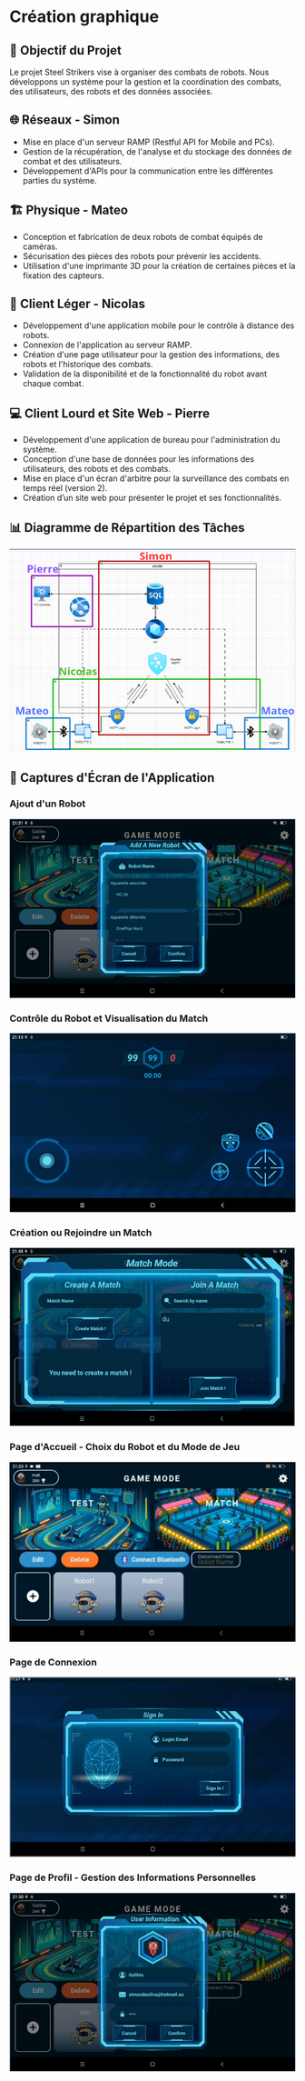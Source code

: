 # Création graphique

## 🤖 Objectif du Projet
Le projet Steel Strikers vise à organiser des combats de robots. Nous développons un système pour la gestion et la coordination des combats, des utilisateurs, des robots et des données associées.

## 🌐 Réseaux - Simon
- Mise en place d'un serveur RAMP (Restful API for Mobile and PCs).
- Gestion de la récupération, de l'analyse et du stockage des données de combat et des utilisateurs.
- Développement d'APIs pour la communication entre les différentes parties du système.

## 🏗️ Physique - Mateo 
- Conception et fabrication de deux robots de combat équipés de caméras.
- Sécurisation des pièces des robots pour prévenir les accidents.
- Utilisation d'une imprimante 3D pour la création de certaines pièces et la fixation des capteurs.

## 📱 Client Léger - Nicolas
- Développement d'une application mobile pour le contrôle à distance des robots.
- Connexion de l'application au serveur RAMP.
- Création d'une page utilisateur pour la gestion des informations, des robots et l'historique des combats.
- Validation de la disponibilité et de la fonctionnalité du robot avant chaque combat.

## 💻 Client Lourd et Site Web - Pierre
- Développement d'une application de bureau pour l'administration du système.
- Conception d'une base de données pour les informations des utilisateurs, des robots et des combats.
- Mise en place d'un écran d'arbitre pour la surveillance des combats en temps réel (version 2).
- Création d’un site web pour présenter le projet et ses fonctionnalités.

## 📊 Diagramme de Répartition des Tâches
![SteelStrickerProjet](https://github.com/Fillraen/SteelStrickers/blob/main/SteelStrickerProjet.PNG)

## 📸 Captures d'Écran de l'Application

### Ajout d'un Robot
![SteelStrickersAddRobot](https://github.com/Fillraen/SteelStrickers/blob/main/SteelStrickersAddRobot.PNG)

### Contrôle du Robot et Visualisation du Match
![SteelStrickersController](https://github.com/Fillraen/SteelStrickers/blob/main/SteelStrickersController.PNG)

### Création ou Rejoindre un Match
![SteelStrickersCreateMatch](https://github.com/Fillraen/SteelStrickers/blob/main/SteelStrickersCreateMatch.PNG)

### Page d'Accueil - Choix du Robot et du Mode de Jeu
![SteelStrickersHomePage](https://github.com/Fillraen/SteelStrickers/blob/main/SteelStrickersHomePage.PNG)

### Page de Connexion
![SteelStrickersLoginPage](https://github.com/Fillraen/SteelStrickers/blob/main/SteelStrickersLoginPage.PNG)

### Page de Profil - Gestion des Informations Personnelles
![SteelStrickersProfilPage](https://github.com/Fillraen/SteelStrickers/blob/main/SteelStrickersProfilPage.PNG)

